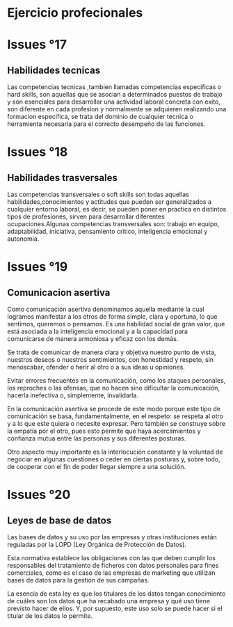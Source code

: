 # Ejercicio profecionales

# Issues °17

## Habilidades tecnicas
Las competencias tecnicas ,tambien llamadas competencias especificas o hard skills, son aquellas que se asocian a determinados puestos de trabajo y son esenciales para desarrollar una actividad laboral concreta con exito, son diferente en cada profesion y normalmente se adquieren realizando una formacion especifica, se trata del dominio de cualquier tecnica o herramienta necesaria para el correcto desempeño de las funciones.
# Issues °18

## Habilidades trasversales
Las competencias  transversales  o soft skills son todas aquellas habilidades,conocimientos y actitudes que pueden ser generalizados a cualquier entorno laboral, es decir, se pueden poner en practica en distintos tipos de profesiones, sirven para desarrollar diferentes ocupaciones.Algunas competencias transversales son: trabajo en equipo, adaptabilidad, iniciativa, pensamiento critico, inteligencia emocional y autonomia.
# Issues °19

## Comunicacion asertiva
Como comunicación asertiva denominamos aquella mediante la cual logramos manifestar a los otros de forma simple, clara y oportuna, lo que sentimos, queremos o pensamos. Es una habilidad social de gran valor, que está asociada a la inteligencia emocional y a la capacidad para comunicarse de manera armoniosa y eficaz con los demás.

Se trata de comunicar de manera clara y objetiva nuestro punto de vista, nuestros deseos o nuestros sentimientos, con honestidad y respeto, sin menoscabar, ofender o herir al otro o a sus ideas u opiniones.

Evitar errores frecuentes en la comunicación, como los ataques personales, los reproches o las ofensas, que no hacen sino dificultar la comunicación, hacerla inefectiva o, simplemente, invalidarla.

En la comunicación asertiva se procede de este modo porque este tipo de comunicación se basa, fundamentalmente, en el respeto: se respeta al otro y a lo que este quiera o necesite expresar. Pero también se construye sobre la empatía por el otro, pues esto permite que haya acercamientos y confianza mutua entre las personas y sus diferentes posturas.

Otro aspecto muy importante es la interlocución constante y la voluntad de negociar en algunas cuestiones o ceder en ciertas posturas y, sobre todo, de cooperar con el fin de poder llegar siempre a una solución.

# Issues °20

## Leyes de base de datos

Las bases de datos y su uso por las empresas y otras instituciones están reguladas por la LOPD (Ley Orgánica de Protección de Datos).  

Esta normativa establece las obligaciones con las que deben cumplir los responsables del tratamiento de ficheros con datos personales para fines comerciales, como es el caso de las empresas de marketing que utilizan bases de datos para la gestión de sus campañas. 

La esencia de esta ley es que los titulares de los datos tengan conocimiento de cuáles son los datos que ha recabado una empresa y qué uso tiene previsto hacer de ellos. Y, por supuesto, este uso solo se puede hacer si el titular de los datos lo permite. 

